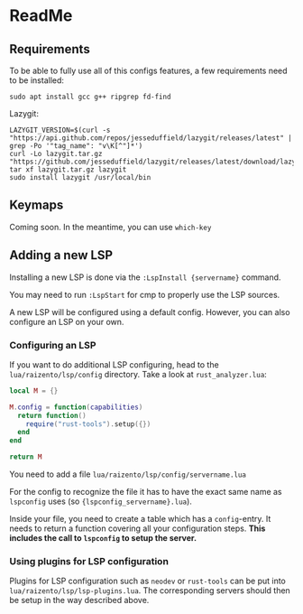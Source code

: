 # ReadMe

## Requirements
To be able to fully use all of this configs features, a few requirements need to be installed:

`sudo apt install gcc g++ ripgrep fd-find`

Lazygit:

```
LAZYGIT_VERSION=$(curl -s "https://api.github.com/repos/jesseduffield/lazygit/releases/latest" | grep -Po '"tag_name": "v\K[^"]*')
curl -Lo lazygit.tar.gz "https://github.com/jesseduffield/lazygit/releases/latest/download/lazygit_${LAZYGIT_VERSION}_Linux_x86_64.tar.gz"
tar xf lazygit.tar.gz lazygit
sudo install lazygit /usr/local/bin
```

## Keymaps
Coming soon.
In the meantime, you can use `which-key`

## Adding a new LSP
Installing a new LSP is done via the `:LspInstall {servername}` command. 

You may need to run `:LspStart` for cmp to properly use the LSP sources. 

A new LSP will be configured using a default config. However, you can also configure an LSP on your own.

### Configuring an LSP
If you want to do additional LSP configuring, head to the `lua/raizento/lsp/config` directory. 
Take a look at `rust_analyzer.lua`:
```lua
local M = {}

M.config = function(capabilities)
  return function()
    require("rust-tools").setup({})
  end
end

return M
```

You need to add a file `lua/raizento/lsp/config/servername.lua` 

For the config to recognize the file it has to have the exact same name as `lspconfig` uses (so `{lspconfig_servername}.lua`).

Inside your file, you need to create a table which has a `config`-entry. It needs to return a function covering all your configuration steps.
**This includes the call to `lspconfig` to setup the server.**

### Using plugins for LSP configuration

Plugins for LSP configuration such as `neodev` or `rust-tools` can be put into `lua/raizento/lsp/lsp-plugins.lua`.
The corresponding servers should then be setup in the way described above.


